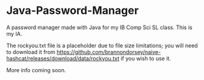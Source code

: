 # Java-Password-Manager
A password manager made with Java for my IB Comp Sci SL class. This is my IA.

The rockyou.txt file is a placeholder due to file size limitations; you will need to download it from https://github.com/brannondorsey/naive-hashcat/releases/download/data/rockyou.txt if you wish to use it.

More info coming soon.
